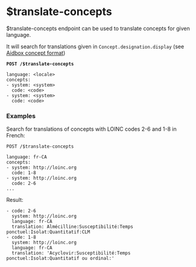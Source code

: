# $translate-concepts

$translate-concepts endpoint can be used to translate concepts for given language.

It will search for translations given in `Concept.designation.display` (see [Aidbox concept format]())

<pre class="language-yaml"><code class="lang-yaml"><strong>POST /$translate-concepts
</strong>
language: &#x3C;locale>
concepts:
- system: &#x3C;system>
  code: &#x3C;code>
- system: &#x3C;system>
  code: &#x3C;code>
</code></pre>

### Examples

Search for translations of concepts with LOINC codes 2-6 and 1-8 in French:&#x20;

```
POST /$translate-concepts

language: fr-CA
concepts:
- system: http://loinc.org
  code: 1-8
- system: http://loinc.org
  code: 2-6
...
```

Result:

```
- code: 2-6
  system: http://loinc.org
  language: fr-CA
  translation: Almécilline:Susceptibilité:Temps ponctuel:Isolat:Quantitatif:CLM
- code: 1-8
  system: http://loinc.org
  language: fr-CA
  translation: 'Acyclovir:Susceptibilité:Temps ponctuel:Isolat:Quantitatif ou ordinal:'
```
